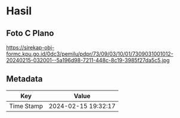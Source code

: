 # Hasil

## Foto C Plano

https://sirekap-obj-formc.kpu.go.id/0dc3/pemilu/pdpr/73/09/03/10/01/7309031001012-20240215-032001--5a196d98-7211-448c-8c19-3985f27da5c5.jpg


## Metadata

| Key        | Value               |
| ---------- | ------------------- |
| Time Stamp | 2024-02-15 19:32:17 |



